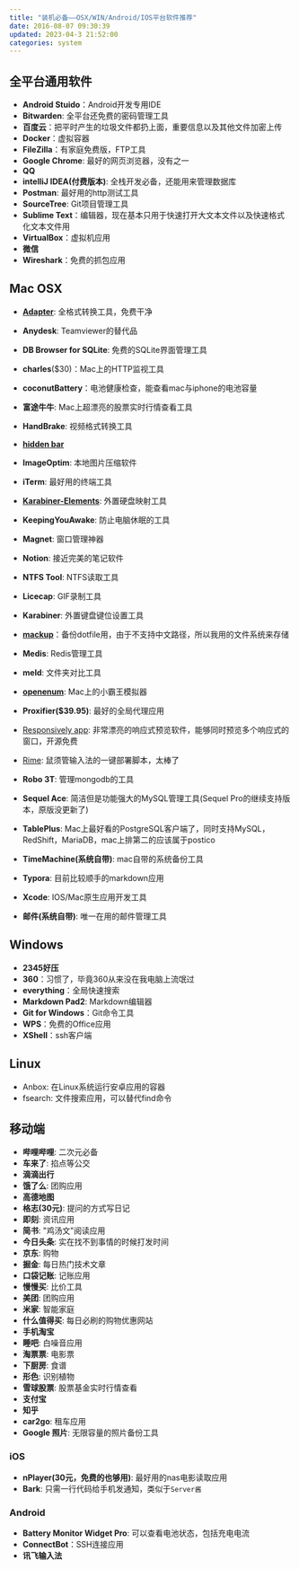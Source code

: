 ```yaml
---
title: "装机必备——OSX/WIN/Android/IOS平台软件推荐"
date: 2016-08-07 09:30:39
updated: 2023-04-3 21:52:00
categories: system
---
```

## 全平台通用软件
- **Android Stuido**：Android开发专用IDE
- **Bitwarden**: 全平台还免费的密码管理工具
- **百度云**：把平时产生的垃圾文件都扔上面，重要信息以及其他文件加密上传
- **Docker**：虚拟容器
- **FileZilla**：有家庭免费版，FTP工具
- **Google Chrome**: 最好的网页浏览器，没有之一
- **QQ**
- **intelliJ IDEA(付费版本)**: 全栈开发必备，还能用来管理数据库
- **Postman**: 最好用的http测试工具
- **SourceTree**: Git项目管理工具
- **Sublime Text**：编辑器，现在基本只用于快速打开大文本文件以及快速格式化文本文件用
- **VirtualBox**：虚拟机应用
- **微信**
- **Wireshark**：免费的抓包应用

<!--more-->

## Mac OSX
- **[Adapter](https://macroplant.com/adapter)**: 全格式转换工具，免费干净
- **Anydesk**: Teamviewer的替代品 
- **DB Browser for SQLite**: 免费的SQLite界面管理工具
- **charles**($30)：Mac上的HTTP监视工具


- **coconutBattery**：电池健康检查，能查看mac与iphone的电池容量
- **富途牛牛**: Mac上超漂亮的股票实时行情查看工具
- **HandBrake**: 视频格式转换工具
- [**hidden bar**](https://github.com/dwarvesf/hidden)


- **ImageOptim**: 本地图片压缩软件
- **iTerm**: 最好用的终端工具
- [**Karabiner-Elements**](https://karabiner-elements.pqrs.org/): 外置硬盘映射工具
- **KeepingYouAwake**: 防止电脑休眠的工具
- **Magnet**: 窗口管理神器
- **Notion**: 接近完美的笔记软件
- **NTFS Tool**: NTFS读取工具
- **Licecap**: GIF录制工具
- **Karabiner**: 外置键盘键位设置工具
- **[mackup](https://github.com/lra/mackup)**：备份dotfile用，由于不支持中文路径，所以我用的文件系统来存储
- **Medis**: Redis管理工具
- **meld**: 文件夹对比工具
- **[openenum](http://openemu.org/)**: Mac上的小霸王模拟器
- **Proxifier($39.95)**: 最好的全局代理应用
- [Responsively app](https://github.com/responsively-org/responsively-app): 非常漂亮的响应式预览软件，能够同时预览多个响应式的窗口，开源免费
- [Rime](https://github.com/Mark24Code/rime-auto-deploy): 鼠须管输入法的一键部署脚本，太棒了
- **Robo 3T**: 管理mongodb的工具
- **Sequel Ace**: 简洁但是功能强大的MySQL管理工具(Sequel Pro的继续支持版本，原版没更新了)
- **TablePlus**: Mac上最好看的PostgreSQL客户端了，同时支持MySQL，RedShift，MariaDB，mac上排第二的应该属于postico
- **TimeMachine(系统自带)**: mac自带的系统备份工具
- **Typora**: 目前比较顺手的markdown应用
- **Xcode**: IOS/Mac原生应用开发工具
- **邮件(系统自带)**: 唯一在用的邮件管理工具

## Windows

- **2345好压**
- **360**：习惯了，毕竟360从来没在我电脑上流氓过
- **everything**：全局快速搜索
- **Markdown Pad2**: Markdown编辑器
- **Git for Windows**：Git命令工具
- **WPS**：免费的Office应用
- **XShell**：ssh客户端

## Linux

- Anbox: 在Linux系统运行安卓应用的容器
- fsearch: 文件搜索应用，可以替代find命令

## 移动端

- **哔哩哔哩**: 二次元必备
- **车来了**: 掐点等公交
- **滴滴出行**
- **饿了么**: 团购应用
- **高德地图**
- **格志(30元)**: 提问的方式写日记
- **即刻**: 资讯应用
- **简书**: "鸡汤文"阅读应用
- **今日头条**: 实在找不到事情的时候打发时间
- **京东**: 购物
- **掘金**: 每日热门技术文章
- **口袋记账**: 记账应用
- **慢慢买**: 比价工具
- **美团**: 团购应用
- **米家**: 智能家庭
- **什么值得买**: 每日必刷的购物优惠网站
- **手机淘宝**
- **睡吧**: 白噪音应用
- **淘票票**: 电影票
- **下厨房**: 食谱
- **形色**: 识别植物
- **雪球股票**: 股票基金实时行情查看
- **支付宝**
- **知乎**
- **car2go**: 租车应用
- **Google 照片**: 无限容量的照片备份工具

### iOS

- **nPlayer(30元，免费的也够用)**: 最好用的nas电影读取应用
- **Bark**: 只需一行代码给手机发通知，类似于`Server酱`

### Android

- **Battery Monitor Widget Pro**: 可以查看电池状态，包括充电电流
- **ConnectBot**：SSH连接应用
- **讯飞输入法**
